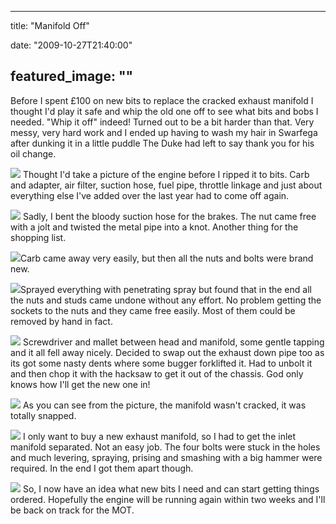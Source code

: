 
---
title: "Manifold Off"

date: "2009-10-27T21:40:00"

featured_image: ""
---


Before I spent £100 on new bits to replace the cracked exhaust manifold I thought I'd play it safe and whip the old one off to see what bits and bobs I needed.  "Whip it off" indeed!  Turned out to be a bit harder than that.  Very messy, very hard work and I ended up having to wash my hair in <span>Swarfega</span> after dunking it in a little puddle The Duke had left to say thank you for his oil change.

<a href="http://danandtheduke.co.uk/uploaded_images/IMG_1996-723921.JPG"><img src="http://danandtheduke.co.uk/uploaded_images/IMG_1996-723861.JPG"/></a>
Thought I'd take a picture of the engine before I ripped it to bits.  <span>Carb</span> and adapter, air filter, suction hose, fuel pipe, throttle linkage and just about everything else I've added over the last year had to come off again.

<a href="http://danandtheduke.co.uk/uploaded_images/IMG_1998-723834.JPG"><img src="http://danandtheduke.co.uk/uploaded_images/IMG_1998-723770.JPG"/></a>
Sadly, I bent the bloody suction hose for the brakes.  The nut came free with a jolt and twisted the metal pipe into a knot.  Another thing for the shopping list.

<a href="http://danandtheduke.co.uk/uploaded_images/IMG_2004-775660.JPG"><img src="http://danandtheduke.co.uk/uploaded_images/IMG_2004-775602.JPG"/></a><span>Carb</span> came away very easily, but then all the nuts and bolts were brand new.

<a href="http://danandtheduke.co.uk/uploaded_images/IMG_2006-775560.JPG"><img src="http://danandtheduke.co.uk/uploaded_images/IMG_2006-775489.JPG"/></a>Sprayed everything with penetrating spray but found that in the end all the nuts and studs came undone without any effort.  No problem getting the sockets to the nuts and they came free easily.  Most of them could be removed by hand in fact.

<a href="http://danandtheduke.co.uk/uploaded_images/IMG_2010-736261.JPG"><img src="http://danandtheduke.co.uk/uploaded_images/IMG_2010-736202.JPG"/></a>
Screwdriver and mallet between head and manifold, some gentle tapping and it all fell away nicely.  Decided to swap out the exhaust down pipe too as its got some nasty dents where some bugger <span>forklifted</span> it.  Had to unbolt it and then chop it with the hacksaw to get it out of the chassis.  God only knows how I'll get the new one in!

<a href="http://danandtheduke.co.uk/uploaded_images/IMG_2014-736174.JPG"><img src="http://danandtheduke.co.uk/uploaded_images/IMG_2014-736168.JPG"/></a>
As you can see from the picture, the manifold wasn't cracked, it was totally snapped.

<a href="http://danandtheduke.co.uk/uploaded_images/IMG_2016-701410.JPG"><img src="http://danandtheduke.co.uk/uploaded_images/IMG_2016-701404.JPG"/></a>
I only want to buy a new exhaust manifold, so I had to get the inlet manifold separated.  Not an easy job.  The four bolts were stuck in the holes and much levering, spraying, prising and smashing with a big hammer were required.  In the end I got them apart though.

<a href="http://danandtheduke.co.uk/uploaded_images/IMG_2021-701378.JPG"><img src="http://danandtheduke.co.uk/uploaded_images/IMG_2021-701319.JPG"/></a>
So, I now have an idea what new bits I need and can start getting things ordered.  Hopefully the engine will be running again within two weeks and I'll be back on track for the MOT.